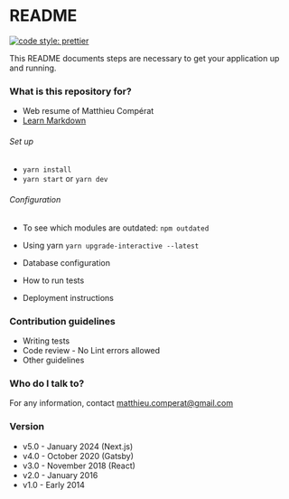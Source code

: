 # README

[![code style: prettier](https://img.shields.io/badge/code_style-prettier-ff69b4.svg?style=flat-square)](https://github.com/prettier/prettier)

This README documents steps are necessary to get your application up and running.

### What is this repository for?

- Web resume of Matthieu Compérat
- [Learn Markdown](https://bitbucket.org/tutorials/markdowndemo)

###### Set up

- `yarn install`
- `yarn start` or `yarn dev`

###### Configuration

- To see which modules are outdated: `npm outdated`
- Using yarn `yarn upgrade-interactive --latest`

- Database configuration
- How to run tests
- Deployment instructions

### Contribution guidelines

- Writing tests
- Code review - No Lint errors allowed
- Other guidelines

### Who do I talk to?

For any information, contact matthieu.comperat@gmail.com

### Version

- v5.0 - January 2024 (Next.js)
- v4.0 - October 2020 (Gatsby)
- v3.0 - November 2018 (React)
- v2.0 - January 2016
- v1.0 - Early 2014
